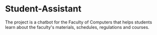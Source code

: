 # Student-Assistant
The project is a chatbot for the Faculty of Computers that helps students learn about the faculty's materials, schedules, regulations and courses.
